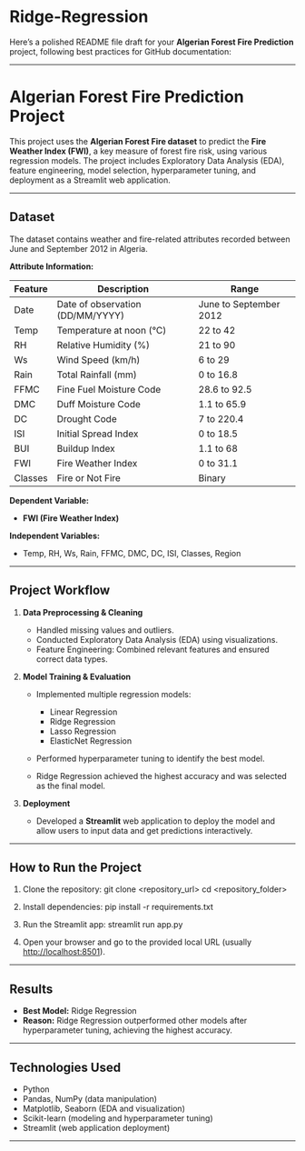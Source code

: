 # Ridge-Regression
Here’s a polished README file draft for your **Algerian Forest Fire Prediction** project, following best practices for GitHub documentation:

---

# Algerian Forest Fire Prediction Project

This project uses the **Algerian Forest Fire dataset** to predict the **Fire Weather Index (FWI)**, a key measure of forest fire risk, using various regression models. The project includes Exploratory Data Analysis (EDA), feature engineering, model selection, hyperparameter tuning, and deployment as a Streamlit web application.

---

## Dataset

The dataset contains weather and fire-related attributes recorded between June and September 2012 in Algeria.

**Attribute Information:**

| Feature | Description                      | Range                  |
| ------- | -------------------------------- | ---------------------- |
| Date    | Date of observation (DD/MM/YYYY) | June to September 2012 |
| Temp    | Temperature at noon (°C)         | 22 to 42               |
| RH      | Relative Humidity (%)            | 21 to 90               |
| Ws      | Wind Speed (km/h)                | 6 to 29                |
| Rain    | Total Rainfall (mm)              | 0 to 16.8              |
| FFMC    | Fine Fuel Moisture Code          | 28.6 to 92.5           |
| DMC     | Duff Moisture Code               | 1.1 to 65.9            |
| DC      | Drought Code                     | 7 to 220.4             |
| ISI     | Initial Spread Index             | 0 to 18.5              |
| BUI     | Buildup Index                    | 1.1 to 68              |
| FWI     | Fire Weather Index               | 0 to 31.1              |
| Classes | Fire or Not Fire                 | Binary                 |

**Dependent Variable:**

* **FWI (Fire Weather Index)**

**Independent Variables:**

* Temp, RH, Ws, Rain, FFMC, DMC, DC, ISI, Classes, Region

---

## Project Workflow

1. **Data Preprocessing & Cleaning**

   * Handled missing values and outliers.
   * Conducted Exploratory Data Analysis (EDA) using visualizations.
   * Feature Engineering: Combined relevant features and ensured correct data types.

2. **Model Training & Evaluation**

   * Implemented multiple regression models:

     * Linear Regression
     * Ridge Regression
     * Lasso Regression
     * ElasticNet Regression
   * Performed hyperparameter tuning to identify the best model.
   * Ridge Regression achieved the highest accuracy and was selected as the final model.

3. **Deployment**

   * Developed a **Streamlit** web application to deploy the model and allow users to input data and get predictions interactively.

---

## How to Run the Project

1. Clone the repository:
   git clone <repository_url>
   cd <repository_folder>

2. Install dependencies:
   pip install -r requirements.txt

3. Run the Streamlit app:
   streamlit run app.py

4. Open your browser and go to the provided local URL (usually [http://localhost:8501](http://localhost:8501)).

---

## Results

* **Best Model:** Ridge Regression
* **Reason:** Ridge Regression outperformed other models after hyperparameter tuning, achieving the highest accuracy.

---

## Technologies Used

* Python
* Pandas, NumPy (data manipulation)
* Matplotlib, Seaborn (EDA and visualization)
* Scikit-learn (modeling and hyperparameter tuning)
* Streamlit (web application deployment)

---
